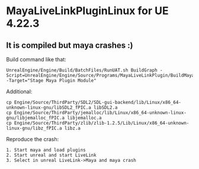 # MayaLiveLinkPluginLinux for UE 4.22.3

## It is compiled but maya crashes :)

Build command like that:
```
UnrealEngine/Engine/Build/BatchFiles/RunUAT.sh BuildGraph -Script=UnrealEngine/Engine/Source/Programs/MayaLiveLinkPlugin/BuildMayaPluginLinux.xml -Target="Stage Maya Plugin Module"
```

Additional:
```
cp Engine/Source/ThirdParty/SDL2/SDL-gui-backend/lib/Linux/x86_64-unknown-linux-gnu/libSDL2_fPIC.a libSDL2.a
cp Engine/Source/ThirdParty/jemalloc/lib/Linux/x86_64-unknown-linux-gnu/libjemalloc_fPIC.a libjemalloc.a
cp Engine/Source/ThirdParty/zlib/zlib-1.2.5/Lib/Linux/x86_64-unknown-linux-gnu/libz_fPIC.a libz.a
```
Reproduce the crash:
```
1. Start maya and load plugins
2. Start unreal and start LiveLink
3. Select in unreal LiveLink->Maya and maya crash
```
